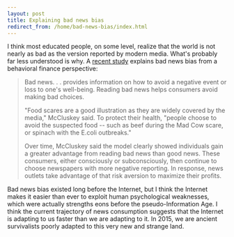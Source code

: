 ```yaml
---
layout: post
title: Explaining bad news bias
redirect_from: /home/bad-news-bias/index.html
---
```

<p>I think most educated people, on some level, realize that the world is not nearly as bad as the version reported by modern media. What's probably far less understood is why. A <a href="http://www.sciencedaily.com/releases/2015/03/150318074523.htm">recent study</a> explains bad news bias from a behavioral finance perspective:</p>

<blockquote>
  <p>Bad news. . . provides information on how to avoid a negative event or loss to one's well-being. Reading bad news helps consumers avoid making bad choices.</p>
  
  <p>"Food scares are a good illustration as they are widely covered by the media," McCluskey said. To protect their health, "people choose to avoid the suspected food -- such as beef during the Mad Cow scare, or spinach with the E.coli outbreaks."</p>
  
  <p>Over time, McCluskey said the model clearly showed individuals gain a greater advantage from reading bad news than good news. These consumers, either consciously or subconsciously, then continue to choose newspapers with more negative reporting. In response, news outlets take advantage of that risk aversion to maximize their profits.</p>
</blockquote>

<p>Bad news bias existed long before the Internet, but I think the Internet makes it easier than ever to exploit human psychological weaknesses, which were actually strengths eons before the pseudo-Information Age. I think the current trajectory of news consumption suggests that the Internet is adapting to us faster than we are adapting to it. In 2015, we are ancient survivalists poorly adapted to this very new and strange land.  </p>

